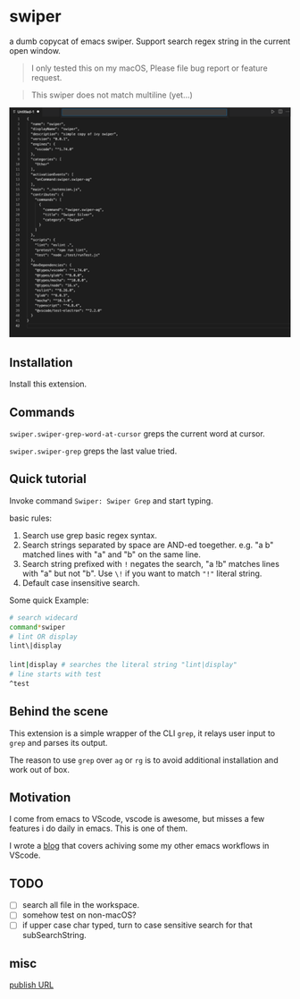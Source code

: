# swiper

a dumb copycat of emacs swiper. Support search regex string in the current open window.

> I only tested this on my macOS, Please file bug report or feature request.

> This swiper does not match multiline (yet...)

![DEMO](./img/swiper-silver.gif)

## Installation

Install this extension.

## Commands

`swiper.swiper-grep-word-at-cursor` greps the current word at cursor.

`swiper.swiper-grep` greps the last value tried.

## Quick tutorial

Invoke command `Swiper: Swiper Grep` and start typing.

basic rules:

1. Search use grep basic regex syntax.
2. Search strings separated by space are AND-ed toegether. e.g. "a b" matched lines with "a" and "b" on the same line.
3. Search string prefixed with `!` negates the search, "a !b" matches lines with "a" but not "b". Use `\!` if you want to match `"!"` literal string.
4. Default case insensitive search.

Some quick Example:

```sh
# search widecard 
command*swiper 
# lint OR display 
lint\|display

lint|display # searches the literal string "lint|display"
# line starts with test 
^test
```

## Behind the scene

This extension is a simple wrapper of the CLI `grep`, it relays user input to `grep` and parses its output.

The reason to use `grep` over `ag` or `rg` is to avoid additional installation and work out of box.

## Motivation

I come from emacs to VScode, vscode is awesome, but misses a few features i do daily in emacs. This is one of them.

I wrote a [blog](https://medium.com/@wenhoujx/boot-productivity-with-vscode-tasks-c98fa0f8b567) that covers achiving some my other emacs workflows in VScode.

## TODO

- [ ] search all file in the workspace.  
- [ ] somehow test on non-macOS?
- [ ] if upper case char typed, turn to case sensitive search for that subSearchString.

## misc

[publish URL](https://marketplace.visualstudio.com/manage/publishers/wenhoujx)
